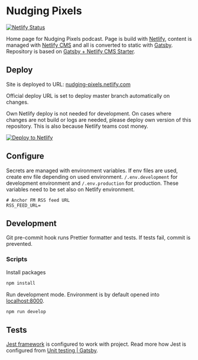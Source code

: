 # Nudging Pixels

[![Netlify Status](https://api.netlify.com/api/v1/badges/af66ef6a-72b2-459c-9743-f34346d506dc/deploy-status)](https://app.netlify.com/sites/nudget-testing/deploys)

Home page for Nudging Pixels podcast. Page is build with [Netlify](https://www.netlify.com/), content is managed with [Netlify CMS](https://www.netlifycms.org/) and all is converted to static with [Gatsby](https://www.gatsbyjs.org/). Repository is based on [Gatsby + Netlify CMS Starter](https://github.com/netlify-templates/gatsby-starter-netlify-cms).

## Deploy

Site is deployed to URL:
[nudging-pixels.netlify.com](https://nudging-pixels.netlify.com/)

Official deploy URL is set to deploy master branch automatically on changes.

Own Netlify deploy is not needed for development. On cases where changes are not build or logs are needed, please deploy own version of this repository. This is also because Netlify teams cost money.

[![Deploy to Netlify](https://www.netlify.com/img/deploy/button.svg)](https://app.netlify.com/start/deploy?repository=https://github.com/Scionar/nudging-pixels)

## Configure

Secrets are managed with environment variables. If env files are used, create env file depending on used environment. `/.env.development` for development environment and `/.env.production` for production. These variables need to be set also on Netlify environment.

```
# Anchor FM RSS feed URL
RSS_FEED_URL=
```

## Development

Git pre-commit hook runs Prettier formatter and tests. If tests fail, commit is prevented.

### Scripts

Install packages

```sh
npm install
```

Run development mode. Environment is by default opened into [localhost:8000](http://localhost:8000/).

```sh
npm run develop
```

## Tests

[Jest framework](https://jestjs.io/) is configured to work with project. Read more how Jest is configured from [Unit testing | Gatsby](https://www.gatsbyjs.org/docs/unit-testing/).
